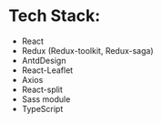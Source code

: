 # Tech Stack:

- React
- Redux (Redux-toolkit, Redux-saga)
- AntdDesign
- React-Leaflet
- Axios
- React-split
- Sass module
- TypeScript